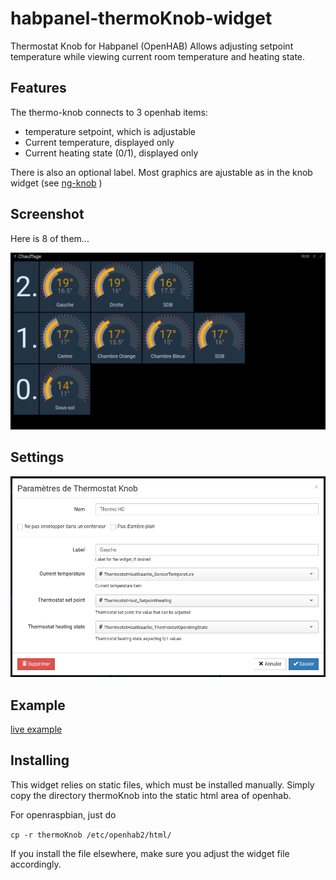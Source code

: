 # habpanel-thermoKnob-widget

Thermostat Knob for Habpanel (OpenHAB)
Allows adjusting setpoint temperature while viewing current room temperature and heating state.

## Features

The thermo-knob connects to 3 openhab items:
- temperature setpoint, which is adjustable
- Current temperature, displayed only
- Current heating state (0/1), displayed only

There is also an optional label.
Most graphics are ajustable as in the knob widget (see [ng-knob](https://github.com/RadMie/ng-knob) )

## Screenshot

Here is 8 of them...

![screenshot](img/thermo-habpanel.png)

## Settings

![settings](img/thermo-settings.png)

## Example

[live example](thermoKnob/)

## Installing

This widget relies on static files, which must be installed manually.
Simply copy the directory thermoKnob into the static html area of openhab.

For openraspbian, just do

`cp -r thermoKnob /etc/openhab2/html/`

If you install the file elsewhere, make sure you adjust the widget [](thermo-knob.widget.json) file accordingly.
